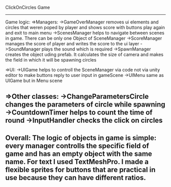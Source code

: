 ClickOnCircles Game

-------------------------------------------------------------------------------------------------------
Game logic:
  =>Managers:
    ->GameOverManager
      removes ui elements and circles that weren poped by player and shows score with buttons play again
      and exit to main menu
    ->ScenesManager
      helps to navigate between scenes in game. There can be only one Object of SceneManager
    ->ScoreManager
      manages the score of player and writes the score to the ui layer
    ->SoundManager
      plays the sound which is required
    ->SpawnManager
      creates the object uding prefab. It calculates the size of camera and makes the field in which it
      will be spawning circles

  =>UI:
    ->UIGame
      helps to controll the SceneManager via code not via unity editor to make buttons reply to user input
      in gameScene
    ->UIMenu
      same as UIGame but in Menu scene

  =>Other classes:
    ->ChangeParametersCircle
      changes the parameters of circle while spawning
    ->CountdownTimer
      helps to count the time of round
    ->InputHandler
      checks the click on circles
-------------------------------------------------------------------------------------------------------
Overall:
  The logic of objects in game is simple: every manager controlls the specific field of game and has an 
  empty object with the same name. For text I used TextMeshPro. I made a flexible sprites for buttons 
  that are practical in use because they can have different ratios. 
-------------------------------------------------------------------------------------------------------
